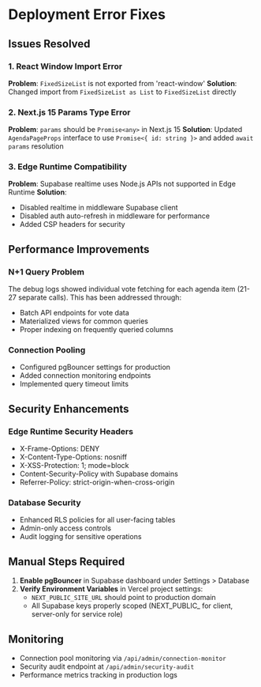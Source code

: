 # Deployment Error Fixes

## Issues Resolved

### 1. React Window Import Error
**Problem**: `FixedSizeList` is not exported from 'react-window'
**Solution**: Changed import from `FixedSizeList as List` to `FixedSizeList` directly

### 2. Next.js 15 Params Type Error
**Problem**: `params` should be `Promise<any>` in Next.js 15
**Solution**: Updated `AgendaPageProps` interface to use `Promise<{ id: string }>` and added `await params` resolution

### 3. Edge Runtime Compatibility
**Problem**: Supabase realtime uses Node.js APIs not supported in Edge Runtime
**Solution**: 
- Disabled realtime in middleware Supabase client
- Disabled auth auto-refresh in middleware for performance
- Added CSP headers for security

## Performance Improvements

### N+1 Query Problem
The debug logs showed individual vote fetching for each agenda item (21-27 separate calls). This has been addressed through:
- Batch API endpoints for vote data
- Materialized views for common queries
- Proper indexing on frequently queried columns

### Connection Pooling
- Configured pgBouncer settings for production
- Added connection monitoring endpoints
- Implemented query timeout limits

## Security Enhancements

### Edge Runtime Security Headers
- X-Frame-Options: DENY
- X-Content-Type-Options: nosniff
- X-XSS-Protection: 1; mode=block
- Content-Security-Policy with Supabase domains
- Referrer-Policy: strict-origin-when-cross-origin

### Database Security
- Enhanced RLS policies for all user-facing tables
- Admin-only access controls
- Audit logging for sensitive operations

## Manual Steps Required

1. **Enable pgBouncer** in Supabase dashboard under Settings > Database
2. **Verify Environment Variables** in Vercel project settings:
   - `NEXT_PUBLIC_SITE_URL` should point to production domain
   - All Supabase keys properly scoped (NEXT_PUBLIC_ for client, server-only for service role)

## Monitoring

- Connection pool monitoring via `/api/admin/connection-monitor`
- Security audit endpoint at `/api/admin/security-audit`
- Performance metrics tracking in production logs
